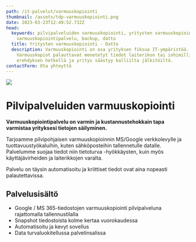 ```yaml
---
path: /it-palvelut/varmuuskopiointi
thumbnail: /assets/tdp-varmuuskopiointi.png
date: 2023-03-23T12:49:52.732Z
head:
  keywords: pilvipalveluiden varmuuskopiointi, yritysten varmuuskopiointi,
    varmuuskopiointipalvelu, backup, datto
  title: Yritysten varmuuskopiointi - Datto
  description: Varmuuskopiointi on osa yrityksen fiksua IT-ympäristöä.
    Varmuuskopiot palauttavat menetetyt tiedot laiterikon tai inhimillisen
    erehdyksen hetkellä ja yritys säästyy kalliilta jälkitöiltä.
contactForm: Ota yhteyttä
---
```

![](/assets/tdp-varmuuskopiointi.png)

# Pilvipalveluiden varmuuskopiointi

**Varmuuskopiointipalvelu on varmin ja kustannustehokkain tapa varmistaa yrityksesi tietojen säilyminen.**

Tarjoamme pilvipohjaisen varmuuskopioinnin MS/Google verkkolevylle ja tuottavuustyökaluihin, kuten sähköposteihin tallennetulle datalle. Palvelumme suojaa tiedot niin tietoturva -hyökkäysten, kuin myös käyttäjävirheiden ja laiterikkojen varalta.

Palvelu on täysin automatisoitu ja kriittiset tiedot ovat aina nopeasti palautettavissa.

## Palvelusisältö

* Google / MS 365-tiedostojen varmuuskopiointi pilvipalveluna rajattomalla tallennustilalla
* Snapshot tiedostoista kolme kertaa vuorokaudessa
* Automatisoitu ja kevyt sovellus
* Data turvaluokitellussa palvelinsalissa

  
